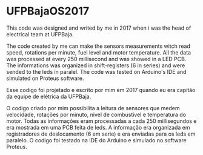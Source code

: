 # UFPBajaOS2017
This code was designed and writed by me in 2017 when i was the head of electrical team at UFPBaja.

The code created by me can make the sensors measurements witch read speed, rotations per minute, fuel level and motor temperature. All the data was processed at every 250 millisecond and was showed in a LED PCB. The informations was organized in shift-registers (6 in series) and were sended to the leds in paralel. The code was tested on Arduino's IDE and simulated on Proteus software.

Esse codigo foi projetado e escrito por mim em 2017 quando eu era capitão da equipe de elétrica da UFPBaja.

O codigo criado por mim possibilita a leitura de sensores que medem velocidade, rotações por minuto, nivel de combustivel e temperatura do motor. Todas as informações eram processadas a cada 250 millisegundos e era mostrada em uma PCB feita de leds. A informação era organizada em registradores de deslocamento (6 em serie) e era enviadas para os leds em paralelo. O codigo foi testado na IDE do Arduino e simulado no software Proteus.
